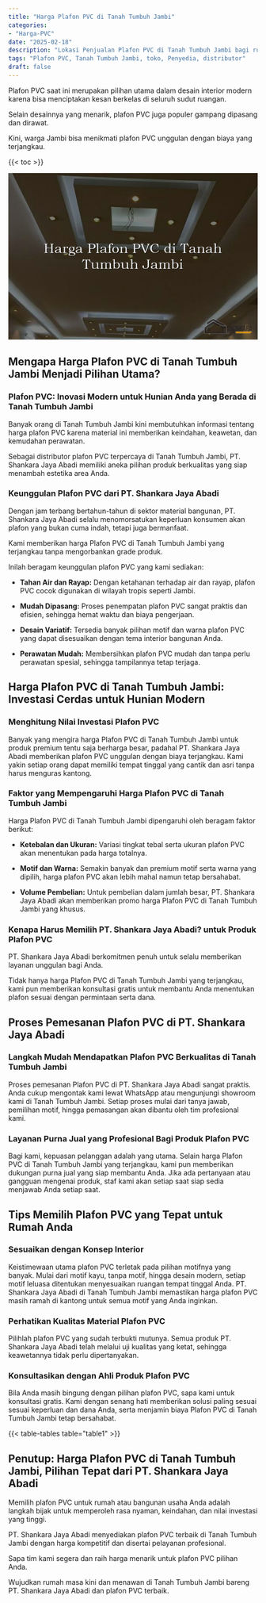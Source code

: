 ```yaml
---
title: "Harga Plafon PVC di Tanah Tumbuh Jambi"
categories: 
- "Harga-PVC"
date: "2025-02-18"
description: "Lokasi Penjualan Plafon PVC di Tanah Tumbuh Jambi bagi rumah, perkantoran, serta ritel. Panel unggulan, variasi motif, warna modern, dengan servis instalasi oleh teknisi profesional serta garansi resmi!|Layanan penjualan Plafon PVC di Tanah Tumbuh Jambi bagi kebutuhan hunian, perkantoran, maupun ritel, beserta panel unggulan dan penempatan oleh tenaga ahli ahli dan garansi resmi.|Pilihan Plafon PVC di Tanah Tumbuh Jambi yang terpercaya bagi hunian, office, dan ritel, dengan panel terbaik dan pemasangan oleh tenaga ahli profesional serta kepastian resmi.|Penyediaan Plafon PVC di Tanah Tumbuh Jambi bagi tempat tinggal, perkantoran, serta gerai, beserta material unggulan dan pemasangan ditangani oleh tim ahli, dilengkapi beserta kepastian resmi.}"
tags: "Plafon PVC, Tanah Tumbuh Jambi, toko, Penyedia, distributor"
draft: false
---
```


Plafon PVC saat ini merupakan pilihan utama dalam desain interior modern karena bisa menciptakan kesan berkelas di seluruh sudut ruangan.

Selain desainnya yang menarik, plafon PVC juga populer gampang dipasang dan dirawat.

Kini, warga Jambi bisa menikmati plafon PVC unggulan dengan biaya yang terjangkau.

{{< toc >}}

![Harga Plafon PVC di Tanah Tumbuh Jambi](/images/Harga-PVC/Harga-Plafon-PVC-di-Tanah-Tumbuh-Jambi.png)


## Mengapa Harga Plafon PVC di Tanah Tumbuh Jambi Menjadi Pilihan Utama?

### Plafon PVC: Inovasi Modern untuk Hunian Anda yang Berada di Tanah Tumbuh Jambi

Banyak orang di Tanah Tumbuh Jambi kini membutuhkan informasi tentang harga plafon PVC karena material ini memberikan keindahan, keawetan, dan kemudahan perawatan.

Sebagai distributor plafon PVC terpercaya di Tanah Tumbuh Jambi, PT. Shankara Jaya Abadi memiliki aneka pilihan produk berkualitas yang siap menambah estetika area Anda.

### Keunggulan Plafon PVC dari PT. Shankara Jaya Abadi

Dengan jam terbang bertahun-tahun di sektor material bangunan, PT. Shankara Jaya Abadi selalu menomorsatukan keperluan konsumen akan plafon yang bukan cuma indah, tetapi juga bermanfaat.

Kami memberikan harga Plafon PVC di Tanah Tumbuh Jambi yang terjangkau tanpa mengorbankan grade produk.

Inilah beragam keunggulan plafon PVC yang kami sediakan:

- **Tahan Air dan Rayap:** Dengan ketahanan terhadap air dan rayap, plafon PVC cocok digunakan di wilayah tropis seperti Jambi.

- **Mudah Dipasang:** Proses penempatan plafon PVC sangat praktis dan efisien, sehingga hemat waktu dan biaya pengerjaan.

- **Desain Variatif:** Tersedia banyak pilihan motif dan warna plafon PVC yang dapat disesuaikan dengan tema interior bangunan Anda.

- **Perawatan Mudah:** Membersihkan plafon PVC mudah dan tanpa perlu perawatan spesial, sehingga tampilannya tetap terjaga.

## Harga Plafon PVC di Tanah Tumbuh Jambi: Investasi Cerdas untuk Hunian Modern

### Menghitung Nilai Investasi Plafon PVC

Banyak yang mengira harga Plafon PVC di Tanah Tumbuh Jambi untuk produk premium tentu saja berharga besar, padahal PT. Shankara Jaya Abadi memberikan plafon PVC unggulan dengan biaya terjangkau. Kami yakin setiap orang dapat memiliki tempat tinggal yang cantik dan asri tanpa harus menguras kantong.

### Faktor yang Mempengaruhi Harga Plafon PVC di Tanah Tumbuh Jambi

Harga Plafon PVC di Tanah Tumbuh Jambi dipengaruhi oleh beragam faktor berikut:

- **Ketebalan dan Ukuran:** Variasi tingkat tebal serta ukuran plafon PVC akan menentukan pada harga totalnya.

- **Motif dan Warna:** Semakin banyak dan premium motif serta warna yang dipilih, harga plafon PVC akan lebih mahal namun tetap bersahabat.

- **Volume Pembelian:** Untuk pembelian dalam jumlah besar, PT. Shankara Jaya Abadi akan memberikan promo harga Plafon PVC di Tanah Tumbuh Jambi yang khusus.

### Kenapa Harus Memilih PT. Shankara Jaya Abadi? untuk Produk Plafon PVC

PT. Shankara Jaya Abadi berkomitmen penuh untuk selalu memberikan layanan unggulan bagi Anda.

Tidak hanya harga Plafon PVC di Tanah Tumbuh Jambi yang terjangkau, kami pun memberikan konsultasi gratis untuk membantu Anda menentukan plafon sesuai dengan permintaan serta dana.

## Proses Pemesanan Plafon PVC di PT. Shankara Jaya Abadi

### Langkah Mudah Mendapatkan Plafon PVC Berkualitas di Tanah Tumbuh Jambi

Proses pemesanan Plafon PVC di PT. Shankara Jaya Abadi sangat praktis. Anda cukup mengontak kami lewat WhatsApp atau mengunjungi showroom kami di Tanah Tumbuh Jambi. Setiap proses mulai dari tanya jawab, pemilihan motif, hingga pemasangan akan dibantu oleh tim profesional kami.

### Layanan Purna Jual yang Profesional Bagi Produk Plafon PVC

Bagi kami, kepuasan pelanggan adalah yang utama. Selain harga Plafon PVC di Tanah Tumbuh Jambi yang terjangkau, kami pun memberikan dukungan purna jual yang siap membantu Anda. Jika ada pertanyaan atau gangguan mengenai produk, staf kami akan setiap saat siap sedia menjawab Anda setiap saat.

## Tips Memilih Plafon PVC yang Tepat untuk Rumah Anda

### Sesuaikan dengan Konsep Interior

Keistimewaan utama plafon PVC terletak pada pilihan motifnya yang banyak. Mulai dari motif kayu, tanpa motif, hingga desain modern, setiap motif leluasa ditentukan menyesuaikan ruangan tempat tinggal Anda. PT. Shankara Jaya Abadi di Tanah Tumbuh Jambi memastikan harga plafon PVC masih ramah di kantong untuk semua motif yang Anda inginkan.

### Perhatikan Kualitas Material Plafon PVC

Pilihlah plafon PVC yang sudah terbukti mutunya. Semua produk PT. Shankara Jaya Abadi telah melalui uji kualitas yang ketat, sehingga keawetannya tidak perlu dipertanyakan.

### Konsultasikan dengan Ahli Produk Plafon PVC

Bila Anda masih bingung dengan pilihan plafon PVC, sapa kami untuk konsultasi gratis. Kami dengan senang hati memberikan solusi paling sesuai sesuai keperluan dan dana Anda, serta menjamin biaya Plafon PVC di Tanah Tumbuh Jambi tetap bersahabat.

{{< table-tables table="table1" >}}

## Penutup: Harga Plafon PVC di Tanah Tumbuh Jambi, Pilihan Tepat dari PT. Shankara Jaya Abadi

Memilih plafon PVC untuk rumah atau bangunan usaha Anda adalah langkah bijak untuk memperoleh rasa nyaman, keindahan, dan nilai investasi yang tinggi.

PT. Shankara Jaya Abadi menyediakan plafon PVC terbaik di Tanah Tumbuh Jambi dengan harga kompetitif dan disertai pelayanan profesional.

Sapa tim kami segera dan raih harga menarik untuk plafon PVC pilihan Anda.

Wujudkan rumah masa kini dan menawan di Tanah Tumbuh Jambi bareng PT. Shankara Jaya Abadi dan plafon PVC terbaik.